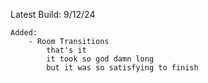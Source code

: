 Latest Build:  9/12/24

    Added:
        - Room Transitions
            that's it
            it took so god damn long
            but it was so satisfying to finish